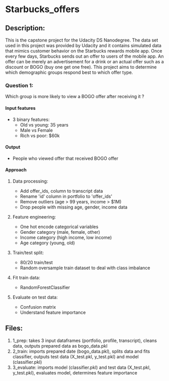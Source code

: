# Starbucks_offers

## Description:
This is the capstone project for the Udacity DS Nanodegree. The data set used in this project was provided by Udacity and it contains simulated data that mimics customer behavior on the Starbucks rewards mobile app. Once every few days, Starbucks sends out an offer to users of the mobile app. An offer can be merely an advertisement for a drink or an actual offer such as a discount or BOGO (buy one get one free). This project aims to determine which demographic groups respond best to which offer type. 

### Question 1:
Which group is more likely to view a BOGO offer after receiving it ?

#### Input features
- 3 binary features:
    - Old vs young: 35 years
    - Male vs Female
    - Rich vs poor: $60k

#### Output
- People who viewed offer that received BOGO offer

#### Approach
1. Data processing:
    - Add offer_ids, column to transcript data
    - Rename 'id' column in portfolio to 'offer_ids'
    - Remove outliers (age > 99 years, income > $1M) 
    - Drop people with missing age, gender, income data
    
2. Feature engineering:
    - One hot encode categorical variables
    - Gender category (male, female, other)
    - Income category (high income, low income)
    - Age category (young, old)
    
    
3. Train/test split:
    - 80/20 train/test
    - Random oversample train dataset to deal with class imbalance
    
4. Fit train data:
    - RandomForestClassifier
    
5. Evaluate on test data:
    - Confusion matrix
    - Understand feature importance

## Files: 
1. 1_prep: takes 3 input dataframes (portfolio, profile, transcript), cleans data, outputs prepared data as bogo_data.pkl
2. 2_train: imports prepared date (bogo_data.pkl), splits data and fits classifier, outputs test data (X_test.pkl, y_test.pkl) and model (classifier.pkl)
3. 3_evaluate: imports model (classifier.pkl) and test data (X_test.pkl, y_test.pkl), evaluates model, determines feature importance 
